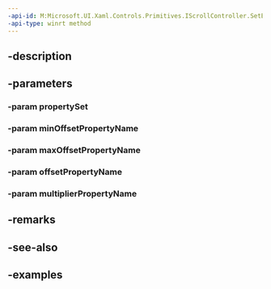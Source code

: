 ```yaml
---
-api-id: M:Microsoft.UI.Xaml.Controls.Primitives.IScrollController.SetExpressionAnimationSources(Windows.UI.Composition.CompositionPropertySet,System.String,System.String,System.String,System.String)
-api-type: winrt method
---
```


## -description

## -parameters

### -param propertySet

### -param minOffsetPropertyName

### -param maxOffsetPropertyName

### -param offsetPropertyName

### -param multiplierPropertyName

## -remarks

## -see-also

## -examples

